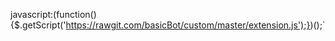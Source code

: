 javascript:(function(){$.getScript('https://rawgit.com/basicBot/custom/master/extension.js');})();`

